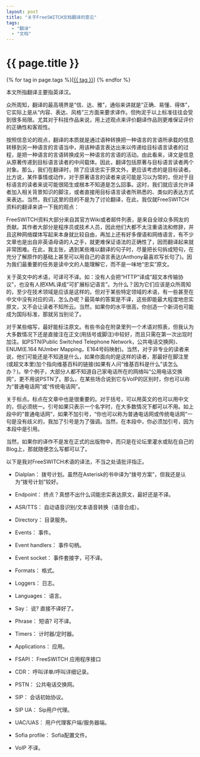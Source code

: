 ```yaml
---
layout: post
title: "关于FreeSWITCH文档翻译的意见"
tags:
  - "翻译"
  - "文档"
---
```


# {{ page.title }}

<div class="tags">
{% for tag in page.tags %}[<a class="tag" href="/tags.html#{{ tag }}">{{ tag }}</a>] {% endfor %}
</div>


本文所指翻译主要指英译汉。

众所周知，翻译的最高境界是“信、达、雅”，通俗来讲就是“正确、易懂、得体”，它实际上是从“内容、表达、风格”三方面来要求译作。但拘泥于以上标准往往会受到很多局限。尤其对于科技作品来说，用上述观点来评价翻译作品则更难保证评价的正确性和客观性。

按照信息论的观点，翻译的本质就是通过语种转换把一种语言的言语所承载的信息转移到另一种语言的言语当中，用该种语言表达出来以传递给目标语言读者的过程，是把一种语言的言语转换成另一种语言的言语的活动。由此看来，译文是信息从原著传递到目标语言读者的中间载体。因此，翻译包括原著与目标语言读者两个对象。那么，我们在翻译时，除了应该忠实于原文外，更应该考虑的是目标读者。比方说，某件事情或动作，对于原著语言的读者来说可能是习以为常的，但对于目标语言的读者来说可能很陌生或根本不知道是怎么回事。这时，我们就应该允许译者加入相关背景知识的脚注，或者直接用目标语言读者所熟悉的、类似的表达方式来表达。当然，我们这里的目的不是为了讨论翻译，在此，我仅就FreeSWITCH资料的翻译来讲一下我的观点：

FreeSWITCH资料大部分来自其官方Wiki或者邮件列表，是来自全球众多网友的贡献。其作者大部分是程序员或技术人员，因此他们大都不太注重语法和修辞，并且这种网络媒体写起来本身就比较自由，再加上还有好多俚语和网络语言，有不少文章也是出自非英语母语的人之手，就更难保证语法的正确性了，因而翻译起来就非常困难。在此，我主张，遇到某些难以翻译的句子时，尽量把长句拆成短句，在充分了解原作的基础上甚至可以用自己的语言表达(Anthony最喜欢写长句了)。因为我们最重要的任务是读中文的人能理解它，而不是一味地“忠实”原文。

关于英文中的术语，可译可不译。如：没有人会把“HTTP”译成“超文本传输协议”，也没有人把XML译成“可扩展标记语言”。为什么？因为它们应该是众所周知的，至少在技术领域是应该是这样的。但对于某些特定领域的术语，有一些甚至在中文中没有对应的词，怎么办呢？最简单的答案是不译，这些即能最大程度地忠实原文，又不会让读者不知所云。当然，如果你的水平很高，你创造一个新词也可能成为国际标准，那就另当别论了。

对于某些缩写，最好能标注原文。有些书会在附录里列一个术语对照表，但我认为大多数情况下还是直接注在正文(用括号或脚注)中较好，而且只需在第一次出现时加注。如PSTN(Public Switched Telephone Network，公共电话交换网)、ENUM(E.164 NUmber Mapping，E164号码映射)。当然，对于非专业的读者来说，他们可能还是不知道是什么，如果你面向的是这样的读者，那最好在脚注里(或超文本里)加个指向维基百科的链接(如果有人问“维基百科是什么”该怎么办？)。举个例子，大部分人都不知道自己家电话所在的网络叫“公用电话交换网”，更不用说PSTN了。那么，在某些场合说到它与VoIP的区别时，你也可以称为“普通电话网”或“传统电话网”。

关于标点。标点在文章中也是很重要的。对于括号，可以用英文的也可以用中文的，但必须统一。引号如果只表示一个名字时，在大多数情况下都可以不用。如上段中的“普通电话网”，如果不加引号，“你也可以称为普通电话网或传统电话网”一句是没有歧义的，我加了引号是为了强调。当然，在本段中，你必须加引号，因为本段中是引用。

当然，如果你的译作不是发在正式的出版物中，而只是在论坛里灌水或贴在自己的Blog上，那就随便怎么写都可以了。

以下是我对FreeSWITCH术语的译法，不当之处请批评指正。

* Dialplan： 拨号计划。虽然在Asterisk的书中译为“拨号方案”，但我还是认为“拨号计划”较好。

* Endpoint： 终点？真想不出什么词能忠实表达原文，最好还是不译。

* ASR/TTS： 自动语音识别/文本语音转换（语音合成）。

* Directory： 目录服务。

* Events： 事件。

* Event handlers： 事件句柄。

* Event socket： 事件套接字，可不译。

* Formats： 格式。

* Loggers： 日志。

* Languages： 语言。

* Say： 说? 直接不译好了。

* Phrase： 短语? 可不译。

* Timers： 计时器/定时器。

* Applications： 应用。

* FSAPI： FreeSWITCH 应用程序接口

* CDR： 呼叫详单/呼叫详细记录。

* PSTN： 公共电话交换网。

* SIP： 会话初始协议。

* SIP UA： Sip用户代理。

* UAC/UAS： 用户代理客户端/服务器端。

* Sofia profile： Sofia配置文件。

* VoIP 不译。
